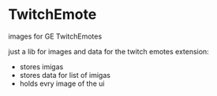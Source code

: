 # TwitchEmote
images for GE TwitchEmotes

just a lib for images and data for the twitch emotes extension:
- stores imigas
- stores data for list of imigas
- holds evry image of the ui
